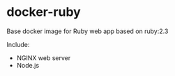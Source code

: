 # docker-ruby
Base docker image for Ruby web app based on ruby:2.3

Include:
* NGINX web server
* Node.js
